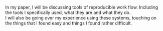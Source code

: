 In my paper, I will be discussing tools of reproducible work flow.  Including the tools I specifically used, what they are and what they do.  
I will also be going over my experience using these systems, touching on the things that I found easy and things I found rather difficult.  

